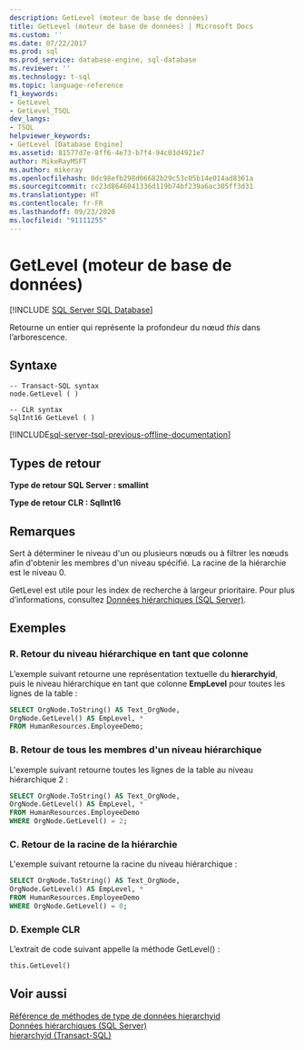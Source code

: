 ```yaml
---
description: GetLevel (moteur de base de données)
title: GetLevel (moteur de base de données) | Microsoft Docs
ms.custom: ''
ms.date: 07/22/2017
ms.prod: sql
ms.prod_service: database-engine, sql-database
ms.reviewer: ''
ms.technology: t-sql
ms.topic: language-reference
f1_keywords:
- GetLevel
- GetLevel_TSQL
dev_langs:
- TSQL
helpviewer_keywords:
- GetLevel [Database Engine]
ms.assetid: 81577d7e-8ff6-4e73-b7f4-94c03d4921e7
author: MikeRayMSFT
ms.author: mikeray
ms.openlocfilehash: 0dc98efb298d06682b29c53c05b14e014ad8361a
ms.sourcegitcommit: cc23d8646041336d119b74bf239a6ac305ff3d31
ms.translationtype: HT
ms.contentlocale: fr-FR
ms.lasthandoff: 09/23/2020
ms.locfileid: "91111255"
---
```

# <a name="getlevel-database-engine"></a>GetLevel (moteur de base de données)

[!INCLUDE [SQL Server SQL Database](../../includes/applies-to-version/sql-asdb.md)]

Retourne un entier qui représente la profondeur du nœud *this* dans l’arborescence.
  
## <a name="syntax"></a>Syntaxe  
  
```syntaxsql
-- Transact-SQL syntax  
node.GetLevel ( )   
```  
  
```syntaxsql
-- CLR syntax  
SqlInt16 GetLevel ( )   
```  

[!INCLUDE[sql-server-tsql-previous-offline-documentation](../../includes/sql-server-tsql-previous-offline-documentation.md)]

## <a name="return-types"></a>Types de retour  
**Type de retour SQL Server : smallint**
  
**Type de retour CLR : SqlInt16**
  
## <a name="remarks"></a>Remarques  
Sert à déterminer le niveau d'un ou plusieurs nœuds ou à filtrer les nœuds afin d'obtenir les membres d'un niveau spécifié. La racine de la hiérarchie est le niveau 0.
  
GetLevel est utile pour les index de recherche à largeur prioritaire. Pour plus d’informations, consultez [Données hiérarchiques &#40;SQL Server&#41;](../../relational-databases/hierarchical-data-sql-server.md).
  
## <a name="examples"></a>Exemples  
  
### <a name="a-returning-the-hierarchy-level-as-a-column"></a>R. Retour du niveau hiérarchique en tant que colonne  
L’exemple suivant retourne une représentation textuelle du **hierarchyid**, puis le niveau hiérarchique en tant que colonne **EmpLevel** pour toutes les lignes de la table :
  
```sql
SELECT OrgNode.ToString() AS Text_OrgNode,   
OrgNode.GetLevel() AS EmpLevel, *  
FROM HumanResources.EmployeeDemo;  
```  
  
### <a name="b-returning-all-members-of-a-hierarchy-level"></a>B. Retour de tous les membres d'un niveau hiérarchique  
L'exemple suivant retourne toutes les lignes de la table au niveau hiérarchique 2 :
  
```sql
SELECT OrgNode.ToString() AS Text_OrgNode,   
OrgNode.GetLevel() AS EmpLevel, *  
FROM HumanResources.EmployeeDemo  
WHERE OrgNode.GetLevel() = 2;  
```  
  
### <a name="c-returning-the-root-of-the-hierarchy"></a>C. Retour de la racine de la hiérarchie  
L'exemple suivant retourne la racine du niveau hiérarchique :
  
```sql
SELECT OrgNode.ToString() AS Text_OrgNode,   
OrgNode.GetLevel() AS EmpLevel, *  
FROM HumanResources.EmployeeDemo  
WHERE OrgNode.GetLevel() = 0;  
```  
  
### <a name="d-clr-example"></a>D. Exemple CLR  
L’extrait de code suivant appelle la méthode GetLevel() :
  
```sql
this.GetLevel()  
```  
  
## <a name="see-also"></a>Voir aussi
[Référence de méthodes de type de données hierarchyid](https://msdn.microsoft.com/library/01a050f5-7580-4d5f-807c-7f11423cbb06)  
[Données hiérarchiques &#40;SQL Server&#41;](../../relational-databases/hierarchical-data-sql-server.md)  
[hierarchyid &#40;Transact-SQL&#41;](../../t-sql/data-types/hierarchyid-data-type-method-reference.md)
  
